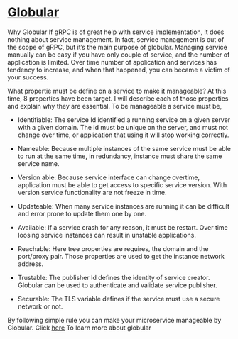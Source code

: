 # [Globular](https://www.globular.io)

Why Globular
If gRPC is of great help with service implementation, it does nothing about service management. In fact, service management is out of the scope of gRPC, but it’s the main purpose of globular. Managing service manually can be easy if you have only couple of service, and the number of application is limited. Over time number of application and services has tendency to increase, and when that happened, you can became a victim of your success.

What propertie must be define on a service to make it manageable? At this time, 8 properties have been target. I will describe each of those properties and explain why they are essential. To be manageable a service must be,

* Identifiable: The service Id identified a running service on a given server with a given domain. The Id must be unique on the server, and must not change over time, or application that using it will stop working correctly.

* Nameable: Because multiple instances of the same service must be able to run at the same time, in redundancy, instance must share the same service name.

* Version able: Because service interface can change overtime, application must be able to get access to specific service version. With version service functionality are not freeze in time.

* Updateable: When many service instances are running it can be difficult and error prone to update them one by one.

* Available: If a service crash for any reason, it must be restart. Over time loosing service instances can result in unstable applications.

* Reachable: Here tree properties are requires, the domain and the port/proxy pair. Those properties are used to get the instance network address.

* Trustable: The publisher Id defines the identity of service creator. Globular can be used to authenticate and validate service publisher.

* Securable: The TLS variable defines if the service must use a secure network or not.

By following simple rule you can make your microservice manageable by Globular. Click [here](https://www.globular.io) To learn more about globular
